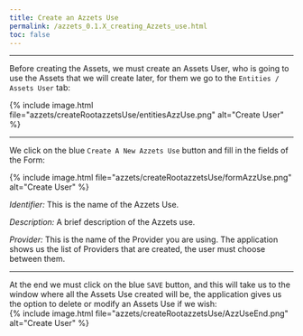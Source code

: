 ```yaml
---
title: Create an Azzets Use
permalink: /azzets_0.1.X_creating_Azzets_use.html
toc: false
---
```

***
Before creating the Assets, we must create an Assets User, who is going to use the Assets that we will create later, for them we go to the  `Entities / Assets User` tab:

{% include image.html file="azzets/createRootazzetsUse/entitiesAzzUse.png" alt="Create User" %}  

***
We click on the blue `Create A New Azzets Use` button and fill in the fields of the Form:  

{% include image.html file="azzets/createRootazzetsUse/formAzzUse.png" alt="Create User" %}  

*Identifier:* This is the name of the Azzets Use.  

*Description:* A brief description of the Azzets use.  

*Provider:* This is the name of the Provider you are using. The application shows us the list of Providers that are created, the user must choose between them.  

***

At the end we must click on the blue `SAVE` button, and this will take us to the window where all the Assets Use created will be, the application gives us the option to delete or modify an Assets Use if we wish:  
{% include image.html file="azzets/createRootazzetsUse/AzzUseEnd.png" alt="Create User" %} 